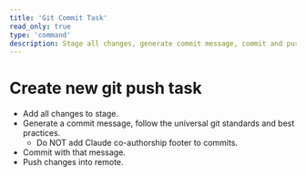 ```yaml
---
title: 'Git Commit Task'
read_only: true
type: 'command'
description: Stage all changes, generate commit message, commit and push.
---
```


# Create new git push task

- Add all changes to stage.
- Generate a commit message, follow the universal git standards and best practices.
    - Do NOT add Claude co-authorship footer to commits.
- Commit with that message.
- Push changes into remote.
